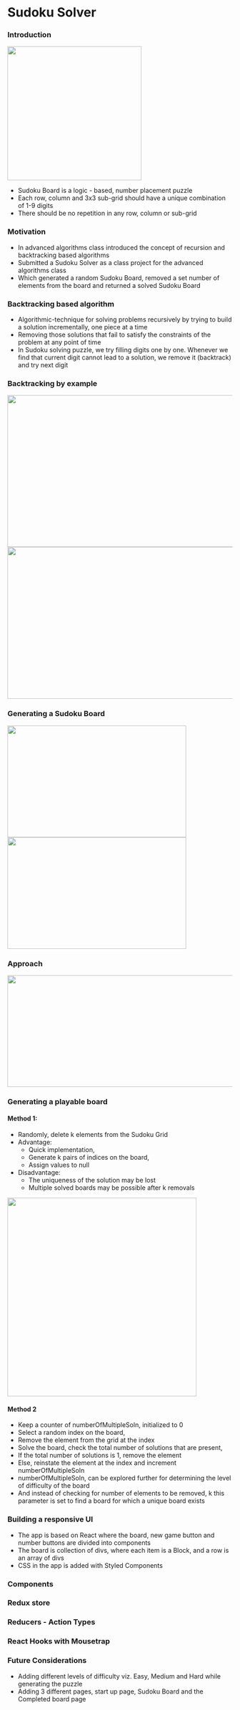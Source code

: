 # Sudoku Solver
### Introduction
<img src="./img/sudokuBoard.png" width="300" height="300" />

- Sudoku Board is a logic - based, number placement puzzle
- Each row, column and 3x3 sub-grid should have a unique combination of 1-9 digits
- There should be no repetition in any row, column or sub-grid

### Motivation
- In advanced algorithms class introduced the concept of recursion and backtracking based algorithms
- Submitted a Sudoku Solver as a class project for the advanced algorithms class
- Which generated a random Sudoku Board, removed a set number of elements from the board and returned a solved Sudoku Board

### Backtracking based algorithm
- Algorithmic-technique for solving problems recursively by trying to build a solution incrementally, one piece at a time
- Removing those solutions that fail to satisfy the constraints of the problem at any point of time
- In Sudoku solving puzzle, we try filling digits one by one. Whenever we find that current digit cannot lead to a solution, we remove it (backtrack) and try next digit

### Backtracking by example
<img src="./img/backtrackingByExample2.jpg" width="610" height="340" />
<img src="./img/backtrackingByExample.png" width="580" height="340" />

### Generating a Sudoku Board
<img src="./img/fillingSudokuBoard (1).png" width="400" height="250" />
<img src="./img/fillingSudokuBoardEnd.jpg" width="400" height="250" />

### Approach
<img src="./img/Screen Shot 2020-12-15 at 9.10.35 PM.png" width="700" height="250" />

### Generating a playable board
#### Method 1:
- Randomly, delete k elements from the Sudoku Grid
- Advantage:
  - Quick implementation,
  - Generate k pairs of indices on the board,
  - Assign values to null
- Disadvantage:
  - The uniqueness of the solution may be lost
  - Multiple solved boards may be possible after k removals

<img src="./img/sudokuBoardKdelete.png" width="423" height="445" />

#### Method 2
- Keep a counter of numberOfMultipleSoln, initialized to 0
- Select a random index on the board, 
- Remove the element from the grid at the index
- Solve the board, check the total number of solutions that are present,
- If the total number of solutions is 1, remove the element
- Else, reinstate the element at the index and increment numberOfMultipleSoln
- numberOfMultipleSoln, can be explored further for determining the level of difficulty of the board
- And instead of checking for number of elements to be removed, k this parameter is set to find a board for which a unique board exists

### Building a responsive UI
- The app is based on React where the board, new game button and number buttons are divided into components
- The board is collection of divs, where each item is a Block, and a row is an array of divs
- CSS in the app is added with Styled Components

### Components
### Redux store
### Reducers - Action Types
### React Hooks with Mousetrap
### Future Considerations
- Adding different levels of difficulty viz. Easy, Medium and Hard while generating the puzzle
- Adding 3 different pages, start up page, Sudoku Board and the Completed board page

